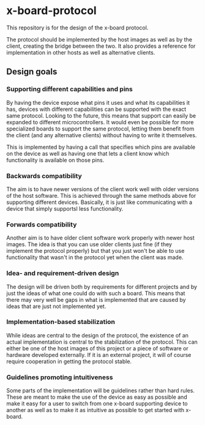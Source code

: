 
x-board-protocol
================

This repository is for the design of the x-board protocol.

The protocol should be implemented by the host images as well as by the client,
creating the bridge between the two. It also provides a reference for 
implementation in other hosts as well as alternative clients.

Design goals
------------

### Supporting different capabilities and pins ###

By having the device expose what pins it uses and what its capabilities it has,
devices with different capabilities can be supported with the exact same protocol.
Looking to the future, this means that support can easily be expanded to different
microcontrollers. It would even be possible for more specialized boards to support
the same protocol, letting them benefit from the client (and any alternative
clients) without having to write it themselves.

This is implemented by having a call that specifies which pins are available on 
the device as well as having one that lets a client know which functionality is
available on those pins.

### Backwards compatibility ###

The aim is to have newer versions of the client work well with older versions of
the host software. This is achieved through the same methods above for supporting
different devices. Basically, it is just like communicating with a device that
simply supportsl less functionality.

### Forwards compatibility ###

Another aim is to have older client software work properly with newer host images.
The idea is that you can use older clients just fine (if they implement the
protocol properly) but that you just won't be able to use functionality that wasn't
in the protocol yet when the client was made.

### Idea- and requirement-driven design ###

The design will be driven both by requirements for different projects and by
just the ideas of what one could do with such a board. This means that there may
very well be gaps in what is implemented that are caused by ideas that are just
not implemented yet.

### Implementation-based  stabilization ###

While ideas are central to the design of the protocol, the existence of an
actual implementation is central to the stabilization of the protocol. This
can either be one of the host images of this project or a piece of software
or hardware developed externally. If it is an external project, it will of
course require cooperation in getting the protocol stable.

### Guidelines promoting intuitiveness ###

Some parts of the implementation will be guidelines rather than hard rules. These
are meant to make the use of the device as easy as possible and make it easy for 
a user to switch from one x-board supporting device to another as well as to make
it as intuitive as possible to get started with x-board.

